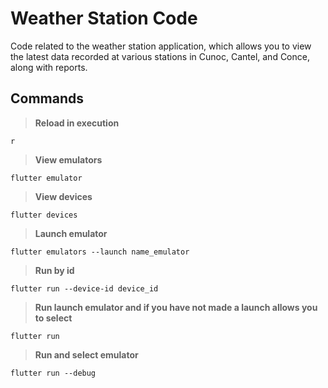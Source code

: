 # **Weather Station Code**

Code related to the weather station application, which allows you to view the latest data recorded at various stations in Cunoc, Cantel, and Conce, along with reports.

## **Commands**

> **Reload in execution**
```
r
```
> **View emulators**
```
flutter emulator
```
> **View devices**
```
flutter devices
```
> **Launch emulator**
```
flutter emulators --launch name_emulator
```
> **Run by id**
```
flutter run --device-id device_id
```
> **Run launch emulator and if you have not made a launch allows you to select**
```
flutter run
```
> **Run and select emulator**
```
flutter run --debug
```

